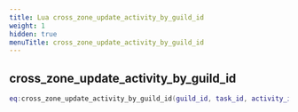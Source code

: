 ```yaml
---
title: Lua cross_zone_update_activity_by_guild_id
weight: 1
hidden: true
menuTitle: cross_zone_update_activity_by_guild_id
---
```

## cross_zone_update_activity_by_guild_id
```lua
eq:cross_zone_update_activity_by_guild_id(guild_id, task_id, activity_id, activity_count, min_status, max_status); -- void
```